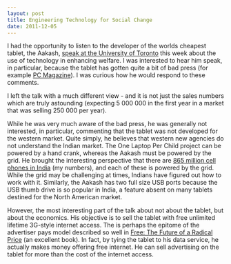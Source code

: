 ```yaml
---
layout: post
title: Engineering Technology for Social Change
date: 2011-12-05
---
```


I had the opportunity to listen to the developer of the worlds cheapest tablet, the Aakash, [speak at the University of Toronto](http://www.engineering.utoronto.ca/About/Engineering_Events/Engineering_Technology_for_Social_Change__Suneet_Tuli__CivE_9T0___DataWind_Co-founder.htm) this week about the use of technology in enhancing welfare. I was interested to hear him speak, in particular, because the tablet has gotten quite a bit of bad press (for example [PC Magazine](http://one.laptop.org)). I was curious how he would respond to these comments.

I left the talk with a much different view - and it is not just the sales numbers which are truly astounding (expecting 5 000 000 in the first year in a market that was selling 250 000 per year).

While he was very much aware of the bad press, he was generally not interested, in particular, commenting that the tablet was not developed for the western market. Quite simply, he believes that western new agencies do not understand the Indian market. The One Laptop Per Child project can be powered by a hand crank, whereas the Aakash must be powered by the grid. He brought the interesting perspective that there are [865 million cell phones in India](http://en.wikipedia.org/wiki/Communications_in_India) (my numbers), and each of these is powered by the grid. While the grid may be challenging at times, Indians have figured out how to work with it. Similarly, the Aakash has two full size USB ports because the USB thumb drive is so popular in India, a feature absent on many tablets destined for the North American market.

However, the most interesting part of the talk about not about the tablet, but about the economics. His objective is to sell the tablet with free unlimited lifetime 3G-style internet access. The is perhaps the epitome of the advertiser pays model described so well in [Free: The Future of a Radical Price](http://www.amazon.com/Free-Future-Radical-Chris-Anderson/dp/1401322905) (an excellent book). In fact, by tying the tablet to his data service, he actually makes money offering free internet. He can sell advertising on the tablet for more than the cost of the internet access.